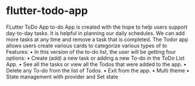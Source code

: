 # flutter-todo-app
 FLutter ToDo App
to-do App is created with the hope to help users support day-to-day tasks. It is helpful in planning our daily schedules. We can add more tasks at any time and remove a task that is completed. The Todor app allows users create various cards to categorize various types of to
Features:
•	In this version of the to-do list, the user will be getting four options:
•	Create (add) a new task or adding a new To-do in the ToDo List App.
•	See all the tasks or view all the Todos that were added to the app.
•	Delete any To-do from the list of Todos.
•	Exit from the app.
•	Multi theme
•	State management with provider and Set state
